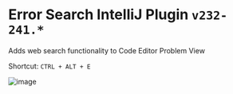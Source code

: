 # Error Search IntelliJ Plugin <code>v232-241.*</code>
Adds web search functionality to Code Editor Problem View

Shortcut: <code>CTRL + ALT + E</code>

![image](https://github.com/user-attachments/assets/dc58b1a5-53fc-444a-8268-af482a46cb28)

